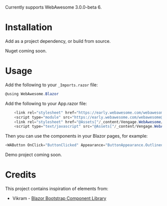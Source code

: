 ﻿

Currently supports WebAwesome 3.0.0-beta 6.

# Installation
Add as a project dependency, or build from source.

Nuget coming soon.

# Usage
Add the following to your `_Imports.razor` file:
```csharp
@using WebAwesome.Blazor
```

Add the following to your App.razor file:
```csharp
    <link rel="stylesheet" href="https://early.webawesome.com/webawesome@3.0.0-beta.6/dist/styles/webawesome.css" />
    <script type="module" src="https://early.webawesome.com/webawesome@3.0.0-beta.6/dist/webawesome.loader.js"></script>
    <link rel="stylesheet" href="@Assets["/_content/Vengage.WebAwesome/WebAwesome.css"]" />
    <script type="text/javascript" src="@Assets["/_content/Vengage.WebAwesome/JsInterop.js"]"></script>
```

Then you can use the components in your Blazor pages, for example:
```csharp
<WAButton OnClick="ButtonClicked" Appearance="ButtonAppearance.Outlined" Variant="ButtonVariant.Brand">Change value</WAButton>
```


Demo project coming soon.

# Credits
This project contains inspiration of elements from:
* Vikram - [Blazor Bootstrap Component Library](https://github.com/vikramlearning/blazorbootstrap)

